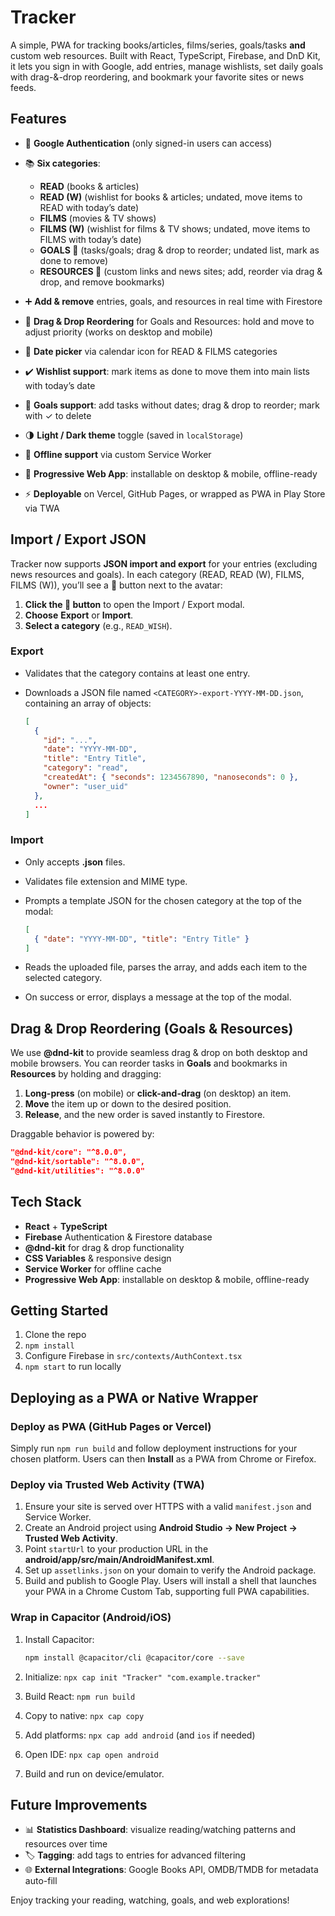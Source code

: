 # Tracker

A simple, PWA for tracking books/articles, films/series, goals/tasks **and** custom web resources. Built with React, TypeScript, Firebase, and DnD Kit, it lets you sign in with Google, add entries, manage wishlists, set daily goals with drag-&-drop reordering, and bookmark your favorite sites or news feeds.

## Features

* 🔐 **Google Authentication** (only signed-in users can access)
* 📚 **Six categories**:

  * **READ** (books & articles)
  * **READ (W)** (wishlist for books & articles; undated, move items to READ with today’s date)
  * **FILMS** (movies & TV shows)
  * **FILMS (W)** (wishlist for films & TV shows; undated, move items to FILMS with today’s date)
  * **GOALS 🎯** (tasks/goals; drag & drop to reorder; undated list, mark as done to remove)
  * **RESOURCES 📰** (custom links and news sites; add, reorder via drag & drop, and remove bookmarks)
* ➕ **Add & remove** entries, goals, and resources in real time with Firestore
* 🔀 **Drag & Drop Reordering** for Goals and Resources: hold and move to adjust priority (works on desktop and mobile)
* 📅 **Date picker** via calendar icon for READ & FILMS categories
* ✔️ **Wishlist support**: mark items as done to move them into main lists with today’s date
* 🎯 **Goals support**: add tasks without dates; drag & drop to reorder; mark with ✓ to delete
* 🌗 **Light / Dark theme** toggle (saved in `localStorage`)
* 💾 **Offline support** via custom Service Worker
* 📱 **Progressive Web App**: installable on desktop & mobile, offline-ready
* ⚡ **Deployable** on Vercel, GitHub Pages, or wrapped as PWA in Play Store via TWA

## Import / Export JSON

Tracker now supports **JSON import and export** for your entries (excluding news resources and goals). In each category (READ, READ (W), FILMS, FILMS (W)), you’ll see a 📁 button next to the avatar:

1. **Click the 📁 button** to open the Import / Export modal.
2. **Choose** **Export** or **Import**.
3. **Select a category** (e.g., `READ_WISH`).

### Export

* Validates that the category contains at least one entry.
* Downloads a JSON file named `<CATEGORY>-export-YYYY-MM-DD.json`, containing an array of objects:

  ```json
  [
    {
      "id": "...",
      "date": "YYYY-MM-DD",
      "title": "Entry Title",
      "category": "read",
      "createdAt": { "seconds": 1234567890, "nanoseconds": 0 },
      "owner": "user_uid"
    },
    ...
  ]
  ```

### Import

* Only accepts **.json** files.
* Validates file extension and MIME type.
* Prompts a template JSON for the chosen category at the top of the modal:

  ```json
  [
    { "date": "YYYY-MM-DD", "title": "Entry Title" }
  ]
  ```
* Reads the uploaded file, parses the array, and adds each item to the selected category.
* On success or error, displays a message at the top of the modal.

## Drag & Drop Reordering (Goals & Resources)

We use **@dnd-kit** to provide seamless drag & drop on both desktop and mobile browsers. You can reorder tasks in **Goals** and bookmarks in **Resources** by holding and dragging:

1. **Long-press** (on mobile) or **click-and-drag** (on desktop) an item.
2. **Move** the item up or down to the desired position.
3. **Release**, and the new order is saved instantly to Firestore.

Draggable behavior is powered by:

```json
"@dnd-kit/core": "^8.0.0",
"@dnd-kit/sortable": "^8.0.0",
"@dnd-kit/utilities": "^8.0.0"
```

## Tech Stack

* **React** + **TypeScript**
* **Firebase** Authentication & Firestore database
* **@dnd-kit** for drag & drop functionality
* **CSS Variables** & responsive design
* **Service Worker** for offline cache
* **Progressive Web App**: installable on desktop & mobile, offline-ready

## Getting Started

1. Clone the repo
2. `npm install`
3. Configure Firebase in `src/contexts/AuthContext.tsx`
4. `npm start` to run locally

## Deploying as a PWA or Native Wrapper

### Deploy as PWA (GitHub Pages or Vercel)

Simply run `npm run build` and follow deployment instructions for your chosen platform. Users can then **Install** as a PWA from Chrome or Firefox.

### Deploy via Trusted Web Activity (TWA)

1. Ensure your site is served over HTTPS with a valid `manifest.json` and Service Worker.
2. Create an Android project using **Android Studio → New Project → Trusted Web Activity**.
3. Point `startUrl` to your production URL in the **android/app/src/main/AndroidManifest.xml**.
4. Set up `assetlinks.json` on your domain to verify the Android package.
5. Build and publish to Google Play. Users will install a shell that launches your PWA in a Chrome Custom Tab, supporting full PWA capabilities.

### Wrap in Capacitor (Android/iOS)

1. Install Capacitor:

   ```bash
   npm install @capacitor/cli @capacitor/core --save
   ```
2. Initialize: `npx cap init "Tracker" "com.example.tracker"`
3. Build React: `npm run build`
4. Copy to native: `npx cap copy`
5. Add platforms: `npx cap add android` (and `ios` if needed)
6. Open IDE: `npx cap open android`
7. Build and run on device/emulator.

## Future Improvements

* 📊 **Statistics Dashboard**: visualize reading/watching patterns and resources over time
* 🏷️ **Tagging**: add tags to entries for advanced filtering
* 🌐 **External Integrations**: Google Books API, OMDB/TMDB for metadata auto-fill

Enjoy tracking your reading, watching, goals, and web explorations!
